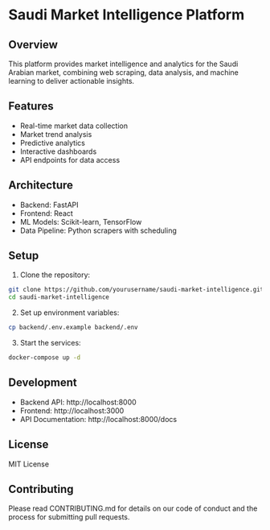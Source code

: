 # Saudi Market Intelligence Platform

## Overview
This platform provides market intelligence and analytics for the Saudi Arabian market, combining web scraping, data analysis, and machine learning to deliver actionable insights.

## Features
- Real-time market data collection
- Market trend analysis
- Predictive analytics
- Interactive dashboards
- API endpoints for data access

## Architecture
- Backend: FastAPI
- Frontend: React
- ML Models: Scikit-learn, TensorFlow
- Data Pipeline: Python scrapers with scheduling

## Setup
1. Clone the repository:
```bash
git clone https://github.com/yourusername/saudi-market-intelligence.git
cd saudi-market-intelligence
```

2. Set up environment variables:
```bash
cp backend/.env.example backend/.env
```

3. Start the services:
```bash
docker-compose up -d
```

## Development
- Backend API: http://localhost:8000
- Frontend: http://localhost:3000
- API Documentation: http://localhost:8000/docs

## License
MIT License

## Contributing
Please read CONTRIBUTING.md for details on our code of conduct and the process for submitting pull requests.
